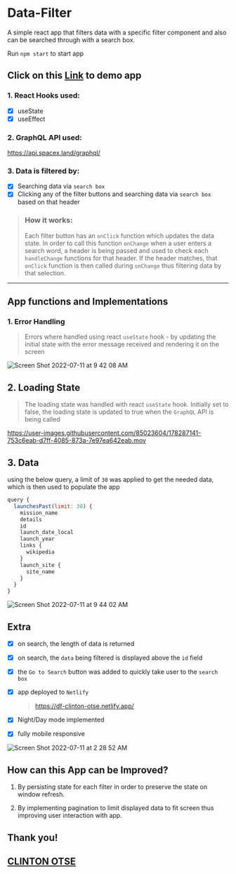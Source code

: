 # Data-Filter
A simple react app that filters data with a specific filter component and also can be searched through with a search box.

Run `npm start` to start app

## Click on this <a href="https://df-clinton-otse.netlify.app/">Link<a> to demo app

### 1. React Hooks used:
- [x] useState
- [x] useEffect

### 2. GraphQL API used:

https://api.spacex.land/graphql/

### 3. Data is filtered by:

- [x] Searching data via `search box`
- [x] Clicking any of the filter buttons and searching data via `search box` based on that header
  
>  ### How it works:
>  
>  Each filter button has an `onClick` function which updates the data state. In order to call this function `onChange` when a user enters a search            word, a header is being passed and used to check each `handleChange` functions for that header. If the header matches, that `onClick` function is then     called during `onChange` thus filtering data by that selection.

---
## App functions and Implementations

### 1. Error Handling

> Errors where handled using react `useState` hook - by updating the initial state with the error message received and rendering it on the screen
  
![Screen Shot 2022-07-11 at 9 42 08 AM](https://user-images.githubusercontent.com/85023604/178226675-5660c2bc-503c-4cb7-a2f4-655fd3423e05.png)

## 2. Loading State

> The loading state was handled with react `useState` hook. Initially set to false, the loading state is updated to true when the `GraphQL` API is being called

https://user-images.githubusercontent.com/85023604/178287141-753c6eab-d7ff-4085-873a-7e97ea642eab.mov

## 3. Data

using the below query, a limit of `30` was applied to get the needed data, which is then used to populate the app

```js
query {
  launchesPast(limit: 30) {
    mission_name
    details
    id
    launch_date_local
    launch_year
    links {
      wikipedia
    }
    launch_site {
      site_name
    }
  }
}
```
  
![Screen Shot 2022-07-11 at 9 44 02 AM](https://user-images.githubusercontent.com/85023604/178227208-f4e05593-e21a-4e17-847b-57fc344f97fc.png)

## Extra

- [x] on search, the length of data is returned
- [x] on search, the `data` being filtered is displayed above the `id` field
- [x] the `Go to Search` button was added to quickly take user to the `search box`
- [x] app deployed to `Netlify` 
  
  > https://df-clinton-otse.netlify.app/
  
  
- [x] Night/Day mode implemented 
- [x] fully mobile responsive

![Screen Shot 2022-07-11 at 2 28 52 AM](https://user-images.githubusercontent.com/85023604/178210385-7d8baa37-2b67-4ed8-86b8-76bc7899da5e.png)

## How can this App can be Improved?
  
  1. By persisting state for each filter in order to preserve the state on window refresh. 
  
  2. By implementing pagination to limit displayed data to fit screen thus improving user interaction with app.
  
  ## Thank you!
  
  ## <a href="https://github.com/DhanteyUD">CLINTON OTSE</a>

